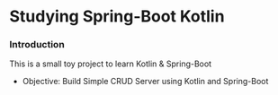 # Studying Spring-Boot Kotlin

### Introduction

This is a small toy project to learn Kotlin & Spring-Boot
* Objective: Build Simple CRUD Server using Kotlin and Spring-Boot